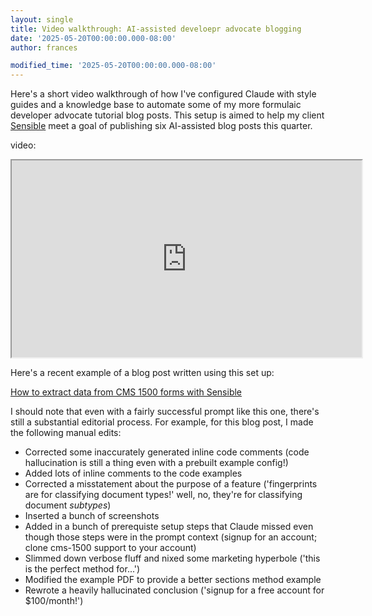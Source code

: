 ```yaml
---
layout: single
title: Video walkthrough: AI-assisted develoepr advocate blogging
date: '2025-05-20T00:00:00.000-08:00'
author: frances

modified_time: '2025-05-20T00:00:00.000-08:00'
---
```


Here's a short video walkthrough of how I've configured Claude with style guides and a knowledge base to automate some of my more formulaic developer advocate tutorial blog posts. This setup is aimed to help my client [Sensible](https://sensible-website.webflow.io/) meet a goal of publishing six AI-assisted blog posts this quarter.

video:

<iframe width="560" height="315" src="https://www.youtube.com/embed/5I0nG5c2Bc0?vq=720 frameborder="0" allow="accelerometer; autoplay; clipboard-write; encrypted-media; gyroscope; picture-in-picture" allowfullscreen></iframe>




Here's a recent example of a blog post written using this set up:

[How to extract data from CMS 1500 forms with Sensible](http://sensible.so/blog/how-to-extract-data-from-cms-1500-forms-with-sensible)


I should note that even with a fairly successful prompt like this one, there's still a substantial editorial process. For example, for this blog post, I made the following manual edits:

- Corrected some inaccurately generated inline code comments (code hallucination is still a thing even with a prebuilt example config!)
- Added lots of inline comments to the code examples
- Corrected a misstatement about the purpose of a feature ('fingerprints are for classifying document types!' well, no, they're for classifying document *subtypes*)
- Inserted a bunch of screenshots
- Added in a bunch of prerequiste setup steps that Claude missed even though those steps were in the prompt context (signup for an account; clone cms-1500 support to your account)
- Slimmed down verbose fluff and nixed some marketing hyperbole ('this is the perfect method for...')
- Modified the example PDF to provide a better sections method example
- Rewrote a heavily hallucinated conclusion ('signup for a free account for $100/month!')